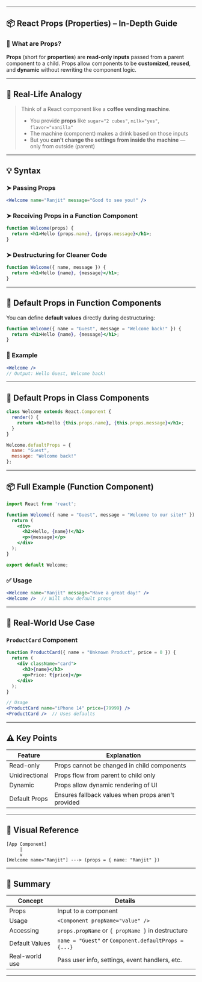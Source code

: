 

---

## 📦 React Props (Properties) – In-Depth Guide

### 🔹 What are Props?

**Props** (short for **properties**) are **read-only inputs** passed from a parent component to a child. Props allow components to be **customized**, **reused**, and **dynamic** without rewriting the component logic.

---

## 🧠 Real-Life Analogy

> Think of a React component like a **coffee vending machine**.
>
> * You provide **props** like `sugar="2 cubes"`, `milk="yes"`, `flavor="vanilla"`
> * The machine (component) makes a drink based on those inputs
> * But you **can’t change the settings from inside the machine** — only from outside (parent)

---

## 💡 Syntax

### ➤ Passing Props

```jsx
<Welcome name="Ranjit" message="Good to see you!" />
```

### ➤ Receiving Props in a Function Component

```jsx
function Welcome(props) {
  return <h1>Hello {props.name}, {props.message}</h1>;
}
```

### ➤ Destructuring for Cleaner Code

```jsx
function Welcome({ name, message }) {
  return <h1>Hello {name}, {message}</h1>;
}
```

---

## 🎯 Default Props in Function Components

You can define **default values** directly during destructuring:

```jsx
function Welcome({ name = "Guest", message = "Welcome back!" }) {
  return <h1>Hello {name}, {message}</h1>;
}
```

### 🔧 Example

```jsx
<Welcome /> 
// Output: Hello Guest, Welcome back!
```

---

## 🎯 Default Props in Class Components

```jsx
class Welcome extends React.Component {
  render() {
    return <h1>Hello {this.props.name}, {this.props.message}</h1>;
  }
}

Welcome.defaultProps = {
  name: "Guest",
  message: "Welcome back!"
};
```

---

## 📦 Full Example (Function Component)

```jsx
import React from 'react';

function Welcome({ name = "Guest", message = "Welcome to our site!" }) {
  return (
    <div>
      <h2>Hello, {name}!</h2>
      <p>{message}</p>
    </div>
  );
}

export default Welcome;
```

### ✅ Usage

```jsx
<Welcome name="Ranjit" message="Have a great day!" />
<Welcome />  // Will show default props
```

---

## 🧪 Real-World Use Case

### `ProductCard` Component

```jsx
function ProductCard({ name = "Unknown Product", price = 0 }) {
  return (
    <div className="card">
      <h3>{name}</h3>
      <p>Price: ₹{price}</p>
    </div>
  );
}

// Usage
<ProductCard name="iPhone 14" price={79999} />
<ProductCard />  // Uses defaults
```

---

## ⚠️ Key Points

| Feature        | Explanation                                        |
| -------------- | -------------------------------------------------- |
| Read-only      | Props cannot be changed in child components        |
| Unidirectional | Props flow from parent to child only               |
| Dynamic        | Props allow dynamic rendering of UI                |
| Default Props  | Ensures fallback values when props aren't provided |

---

## 🧩 Visual Reference

```
[App Component]
     |
     v
[Welcome name="Ranjit"] ---> (props = { name: "Ranjit" })
```

---

## 📌 Summary

| Concept        | Details                                              |
| -------------- | ---------------------------------------------------- |
| Props          | Input to a component                                 |
| Usage          | `<Component propName="value" />`                     |
| Accessing      | `props.propName` or `{ propName }` in destructure    |
| Default Values | `name = "Guest"` or `Component.defaultProps = {...}` |
| Real-world use | Pass user info, settings, event handlers, etc.       |

---

